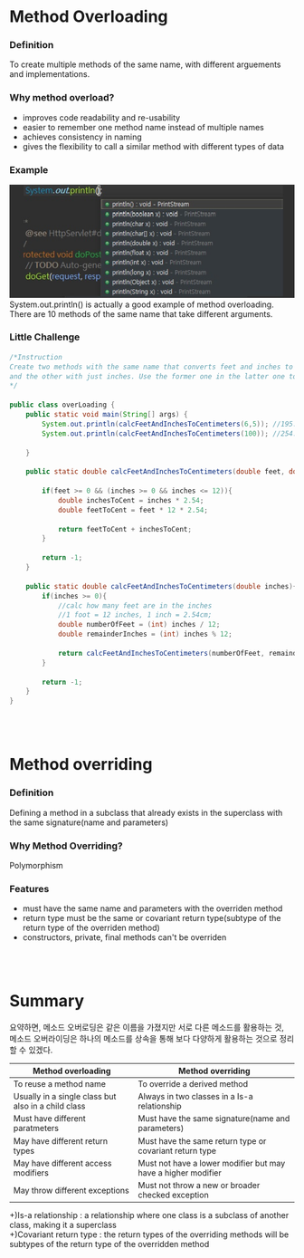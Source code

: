 # Method Overloading

### Definition
To create multiple methods of the same name, with different arguements and implementations.

### Why method overload?
  * improves code readability and re-usability
  * easier to remember one method name instead of multiple names
  * achieves consistency in naming
  * gives the flexibility to call a similar method with different types of data
  
### Example
![Example of method overloading](/imgs/sysout.jpg)  
System.out.println() is actually a good example of method overloading.
There are 10 methods of the same name that take different arguments.

### Little Challenge
```java
/*Instruction
Create two methods with the same name that converts feet and inches to centimeters, one with two parameter feet and inches, 
and the other with just inches. Use the former one in the latter one to calculate.
*/

public class overLoading {
    public static void main(String[] args) {
        System.out.println(calcFeetAndInchesToCentimeters(6,5)); //195.57999999999998
        System.out.println(calcFeetAndInchesToCentimeters(100)); //254.0

    }

    public static double calcFeetAndInchesToCentimeters(double feet, double inches){

        if(feet >= 0 && (inches >= 0 && inches <= 12)){
            double inchesToCent = inches * 2.54;
            double feetToCent = feet * 12 * 2.54;

            return feetToCent + inchesToCent;
        }

        return -1;
    }

    public static double calcFeetAndInchesToCentimeters(double inches){
        if(inches >= 0){
            //calc how many feet are in the inches
            //1 foot = 12 inches, 1 inch = 2.54cm;
            double numberOfFeet = (int) inches / 12;
            double remainderInches = (int) inches % 12;

            return calcFeetAndInchesToCentimeters(numberOfFeet, remainderInches);
        }

        return -1;
    }
}
```
<br/><br/>
# Method overriding
### Definition
Defining a method in a subclass that already exists in the superclass with the same signature(name and parameters)

### Why Method Overriding?
Polymorphism

### Features
* must have the same name and parameters with the overriden method
* return type must be the same or covariant return type(subtype of the return type of the overriden method)
* constructors, private, final methods can't be overriden

<br/><br/>
# Summary
요약하면, 메소드 오버로딩은 같은 이름을 가졌지만 서로 다른 메소드를 활용하는 것,  
메소드 오버라이딩은 하나의 메소드를 상속을 통해 보다 다양하게 활용하는 것으로 정리할 수 있겠다.

Method overloading | Method overriding
-------------------|------------------
To reuse a method name | To override a derived method
Usually in a single class but also in a child class | Always in two classes in a Is-a relationship
Must have different paratmeters | Must have the same signature(name and parameters)
May have different return types | Must have the same return type or covariant return type
May have different access modifiers | Must not have a lower modifier but may have a higher modifier
May throw different exceptions | Must not throw a new or broader checked exception

+)Is-a relationship : a relationship where one class is a subclass of another class, making it a superclass  
+)Covariant return type : the return types of the overriding methods will be subtypes of the return type of the overridden method
